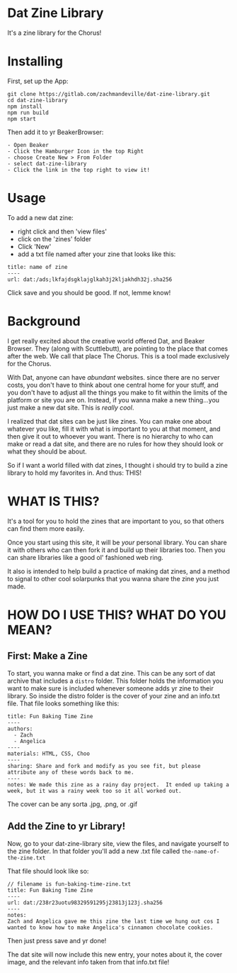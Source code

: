# Dat Zine Library

It's a zine library for the Chorus!

# Installing

First, set up the App:
```
git clone https://gitlab.com/zachmandeville/dat-zine-library.git
cd dat-zine-library
npm install
npm run build
npm start
```
Then add it to yr BeakerBrowser:

```
- Open Beaker
- Click the Hamburger Icon in the top Right
- choose Create New > From Folder
- select dat-zine-library
- Click the link in the top right to view it!
```

# Usage
 
To add a new dat zine:
- right click and then 'view files'
- click on the 'zines' folder
- Click 'New'
- add a txt file named after your zine that looks like this: 
 
```
title: name of zine
----
url: dat:/ads;lkfajdsgklajglkah3j2kljakhdh32j.sha256
```
Click save and you should be good.  If not, lemme know!

# Background

I get really excited about the creative world offered Dat, and Beaker Browser.  They (along with Scuttlebutt), are pointing to the place that comes after the web.  We call that place The Chorus.  This is a tool made exclusively for the Chorus.

With Dat, anyone can have _abundant_ websites.  since there are no server costs, you don't have to think about one central home for your stuff, and you don't have to adjust all the things you make to fit within the limits of the platform or site you are on.  Instead, if you wanna make a new thing...you just make a new dat site.  This is _really cool_.

I realized that dat sites can be just like zines.  You can make one about whatever you like, fill it with what is important to you at that moment, and then give it out to whoever you want.  There is no hierarchy to who can make or read a dat site, and there are no rules for how they should look or what they should be about.  

So if I want a world filled with dat zines, I thought i should try to build a zine library to hold my favorites in.  And thus: THIS!

# WHAT IS THIS?

It's a tool for you to hold the zines that are important to you, so that others can find them more easily. 

Once you start using this site, it will be _your_ personal library.  You can share it with others who can then fork it and build up their libraries too.  Then you can share libraries like a good ol' fashioned web ring.

It also is intended to help build a practice of making dat zines, and a method  to signal to other cool solarpunks that you wanna share the zine you just made.  

# HOW DO I USE THIS? WHAT DO YOU MEAN?

## First: Make a Zine

To start, you wanna make or find a dat zine.  This can be any sort of dat archive that includes a `distro` folder.  This folder holds the information you want to make sure is included whenever someone adds yr zine to their library.  So inside the distro folder is the cover of your zine and an info.txt file.  That file looks something like this:

```
title: Fun Baking Time Zine
----
authors:
  - Zach
  - Angelica
----
materials: HTML, CSS, Choo
----
sharing: Share and fork and modify as you see fit, but please attribute any of these words back to me.
----
notes: We made this zine as a rainy day project.  It ended up taking a week, but it was a rainy week too so it all worked out.

```
The cover can be any sorta .jpg, .png, or .gif

## Add the Zine to yr Library!

Now, go to your dat-zine-library site, view the files, and navigate yourself to the zine folder.  In that folder you'll add a new .txt file called `the-name-of-the-zine.txt`

That file should look like so:

```
// filename is fun-baking-time-zine.txt
title: Fun Baking Time Zine
----
url: dat:/238r23uotu98329591295j23813j123j.sha256
----
notes:
Zach and Angelica gave me this zine the last time we hung out cos I wanted to know how to make Angelica's cinnamon chocolate cookies.
```

Then just press save and yr done!

The dat site will now include this new entry, your notes about it, the cover image, and the relevant info taken from that info.txt file!





